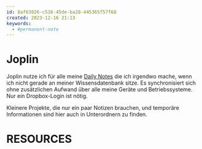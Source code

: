 ```yaml
---
id: 8af63026-c516-45de-ba28-445365f57f68
created: 2023-12-16 21:13
keywords: 
  - #permanent-note
---
```



Joplin
======================================================================

Joplin nutze ich für alle meine [Daily Notes](/knowledge/note-taking/daily-notes.md) die ich irgendwo mache, wenn ich nicht gerade an meiner Wissensdatenbank sitze. 
Es synchronisiert sich ohne zusätzlichen Aufwand über alle meine Geräte und Betriebssysteme. 
Nur ein Dropbox-Login ist nötig. 

Kleinere Projekte, die nur ein paar Notizen brauchen, und temporäre Informationen sind hier auch in Unterordnern zu finden.  



RESOURCES
======================================================================
